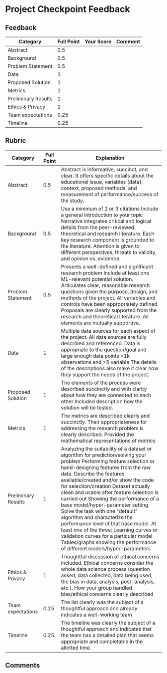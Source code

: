 # Project Checkpoint Feedback

## Feedback

| Category            | Full Point | Your Score | Comment |
|---------------------|------------|------------|---------|
| Abstract            | 0.5        |            |         |
| Background          | 0.5        |            |         |
| Problem Statement   | 0.5        |            |         |
| Data                | 1          |            |         |
| Proposed Solution   | 1          |            |         |
| Metrics             | 1          |            |         |
| Preliminary Results | 1          |            |         |
| Ethics & Privacy    | 1          |            |         |
| Team expectations   | 0.25       |            |         |
| Timeline            | 0.25       |            |         |

## Rubric

| Category            | Full Point | Explanation                                                                                                                                                                                                                                                                                                                                                                                                                                                                                                                                                                                                                                                                |
|---------------------|------------|----------------------------------------------------------------------------------------------------------------------------------------------------------------------------------------------------------------------------------------------------------------------------------------------------------------------------------------------------------------------------------------------------------------------------------------------------------------------------------------------------------------------------------------------------------------------------------------------------------------------------------------------------------------------------|
| Abstract            | 0.5        | Abstract is informative, succinct, and clear.  It offers specific details about the educational issue, variables (data), context, proposed methods, and measurement of performance/success of the study.                                                                                                                                                                                                                                                                                                                                                                                                                                                                   |
| Background          | 0.5        | Use a minimum of 2 or 3 citations Include a general introduction to your topic Narrative integrates critical and logical details from the peer-reviewed theoretical and research literature.  Each key research component is grounded to the literature. Attention is given to different perspectives, threats to validity, and opinion vs. evidence.                                                                                                                                                                                                                                                                                                                      |
| Problem Statement   | 0.5        | Presents a well-defined and significant research problem  Include at least one ML-relevant potential solution. Articulates clear, reasonable research questions given the purpose, design, and methods of the project.  All variables and controls have been appropriately defined. Proposals are clearly supported from the research and theoretical literature. All elements are mutually supportive.                                                                                                                                                                                                                                                                    |
| Data                | 1          | Multiple data sources for each aspect of the project. All data sources are fully described and referenced.  Data is appropriate to the question/goal and large enough data points >1k observations and >5 variable The details of the descriptions also make it clear how they support the needs of the project.                                                                                                                                                                                                                                                                                                                                                           |
| Proposed Solution   | 1          | The elements of the process were described succinctly and with clarity about how they are connected to each other Included description how the solution will be tested.                                                                                                                                                                                                                                                                                                                                                                                                                                                                                                    |
| Metrics             | 1          | The metrics are described clearly and succinctly.  Their appropriateness for addressing the research problem is clearly described.  Provided the mathematical representations of metrics                                                                                                                                                                                                                                                                                                                                                                                                                                                                                   |
| Preliminary Results | 1          | Analyzing the suitability of a dataset or algorithm for prediction/solving your problem Performing feature selection or hand-designing features from the raw data. Describe the features available/created and/or show the code for selection/creation Dataset actually clean and usable after feature selection is carried out Showing the performance of a base model/hyper-parameter setting. Solve the task with one "default" algorithm and characterize the performance level of that base model. At least one of the three:  Learning curves or validation curves for a particular model Tables/graphs showing the performance of different models/hyper-parameters |
| Ethics & Privacy    | 1          | Thoughtful discussion of ethical concerns included.  Ethical concerns consider the whole data science process (question asked, data collected, data being used, the bias in data, analysis, post-analysis, etc.).  How your group handled bias/ethical concerns clearly described                                                                                                                                                                                                                                                                                                                                                                                          |
| Team expectations   | 0.25       | The list clearly was the subject of a thoughtful approach and already indicates a well-working team                                                                                                                                                                                                                                                                                                                                                                                                                                                                                                                                                                        |
| Timeline            | 0.25       | The timeline was clearly the subject of a thoughtful approach and indicates that the team has a detailed plan that seems appropriate and completable in the allotted time.                                                                                                                                                                                                                                                                                                                                                                                                                                                                                                 |



## Comments

